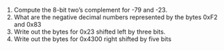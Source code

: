 1. Compute the 8-bit two’s complement for -79 and -23.
2. What are the negative decimal numbers represented by the bytes 0xF2 and 0x83
3. Write out the bytes for 0x23 shifted left by three bits.
4.	Write out the bytes for 0x4300 right shifted by five bits